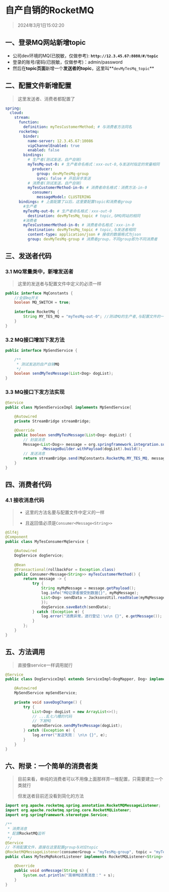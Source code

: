 # 自产自销的RocketMQ

> 2024年3月1日15:02:20

## 一、登录MQ网站新增topic

* 公司dev环境的MQ(已脱敏，仅做参考): **`http://12.3.45.67:8080/#/topic`**
* 登录的账号/密码(已脱敏，仅做参考)：admin/password
* 然后在**topic页面**新增一个**发送者的topic**，这里叫**`devMyTesMq_topic`**

## 二、配置文件新增配置

> 这里发送者、消费者都配置了

```yaml
spring:
  cloud:
    stream:
      function:
        definition: myTesCustomerMethod; # 与消费者方法同名
      rocketmq:
        binder:
          name-server: 12.3.45.67:10086
          vipChannelEnabled: true
          enabled: false
        bindings:
          # 生产者(测试发送，自产自销)
          myTesMq-out-0: # 生产者命名格式：xxx-out-0,与发送时指定的常量相同
            producer:
              group: devMyTesMq-group
              sync: false # 开启异步发送
          # 消费者(测试发送，自产自销)
          myTesCustomerMethod-in-0: # 消费者命名格式：消费方法-in-0
            consumer:
              messageModel: CLUSTERING
      bindings: # 上面配置了以后，这里要配置topic和消费者group
        #生产者
        myTesMq-out-0: # 生产者命名格式：xxx-out-0
          destination: devMyTesMq_topic # topic,与MQ网站的相同
        #消费者
        myTesCustomerMethod-in-0: # 消费者命名格式：xxx-in-0
          destination: devMyTesMq_topic # topic,与发送者相同
          content-type: application/json # 接收的数据格式为json
          group: devMyTesMq-group # 消费者group，不同group即为不同消费者
```

## 三、发送者代码

### 3.1 MQ常量类中，新增发送者

> 这里的发送者与配置文件中定义的必须一样

```java
public interface MqConstants {
    //全部mq开关
    boolean MQ_SWITCH = true;
    
    interface RocketMq {
        String MY_TES_MQ = "myTesMq-out-0"; //测试MQ的生产者,与配置文件的一致
    }
}
```

### 3.2 MQ接口增加下发方法

```java
public interface MpSendService {

    /**
     * 测试发送的自产自销MQ
     */
    boolean sendMyTesMessage(List<Dog> dogList);
}
```

### 3.3 MQ接口下发方法实现

```java
@Service
public class MpSendServiceImpl implements MpSendService{

	@Autowired
    private StreamBridge streamBridge;

	@Override
	public boolean sendMyTesMessage(List<Dog> dogList) {
		// 封装消息
		Message<List<Dog>> message = org.springframework.integration.support
				.MessageBuilder.withPayload(dogList).build();
		// 发送消息
		return streamBridge.send(MqConstants.RocketMq.MY_TES_MQ, message);
	}
}
```

## 四、消费者代码

### 4.1 接收消息代码

> * 这里的方法名要与配置文件中定义的一样
>
> * 且返回值必须是`Consumer<Message<String>>`

```java
@Slf4j
@Component
public class MyTesConsumerMqService {

    @Autowired
    DogService dogService;
    
    @Bean
    @Transactional(rollbackFor = Exception.class)
    public Consumer<Message<String>> myTesCustomerMethod() {
        return message -> {
            try {
                String myMqMessage = message.getPayload();
                log.info("MQ记录者接受到数据{}", myMqMessage);
                List<Dog> sendData = JacksonsUtil.readValue(myMqMessage, new TypeReference<List<Dog>>() {
                });
                dogService.saveBatch(sendData);
            } catch (Exception e) {
                log.error("消费异常，进行登记：\n\n {}", e.getMessage());
            }
        };
    }
}
```

## 五、方法调用

> 直接像service一样调用就行

```java
@Service
public class DogServiceImpl extends ServiceImpl<DogMapper, Dog> implements DogService {

    @Autowired
    MpSendService mpSendService;
    
    private void saveDogChange() {
        try {
            List<Dog> dogList = new ArrayList<>();
            // ...乱七八糟的代码
            // 下发MQ
            mpSendService.sendMyTesMessage(dogList);
        } catch (Exception e) {
            log.error("发送失败： \n\n {}", e);
        }
    }
}
```

## 六、附录：一个简单的消费者类

> 目前来看，单纯的消费者可以不用像上面那样弄一堆配置，只需要建立一个类就行
>
> 但发送者目前还没看到简化的方法

```java
import org.apache.rocketmq.spring.annotation.RocketMQMessageListener;
import org.apache.rocketmq.spring.core.RocketMQListener;
import org.springframework.stereotype.Service;

/**
 * 消费消息
 * 配置RocketMQ监听
 */
@Service
// 不用配置文件，直接在这里配置group与对应topic
@RocketMQMessageListener(consumerGroup = "myTesMq-group", topic = "myTesMq_topic")
public class MyTesMqRokcetListener implements RocketMQListener<String> {

    @Override
    public void onMessage(String s) {
        System.out.println("简单MQ消费消息：" + s);
    }
}
```

